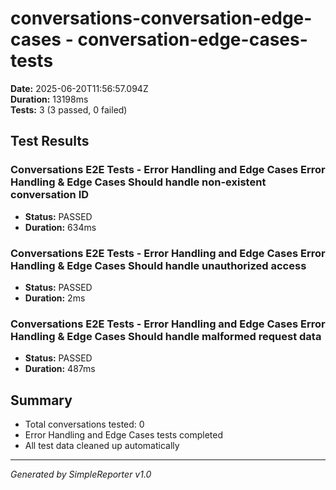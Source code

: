 # conversations-conversation-edge-cases - conversation-edge-cases-tests

**Date:** 2025-06-20T11:56:57.094Z  
**Duration:** 13198ms  
**Tests:** 3 (3 passed, 0 failed)

## Test Results


### Conversations E2E Tests - Error Handling and Edge Cases Error Handling & Edge Cases Should handle non-existent conversation ID
- **Status:** PASSED
- **Duration:** 634ms



### Conversations E2E Tests - Error Handling and Edge Cases Error Handling & Edge Cases Should handle unauthorized access
- **Status:** PASSED
- **Duration:** 2ms



### Conversations E2E Tests - Error Handling and Edge Cases Error Handling & Edge Cases Should handle malformed request data
- **Status:** PASSED
- **Duration:** 487ms



## Summary

- Total conversations tested: 0
- Error Handling and Edge Cases tests completed
- All test data cleaned up automatically

---
*Generated by SimpleReporter v1.0*
